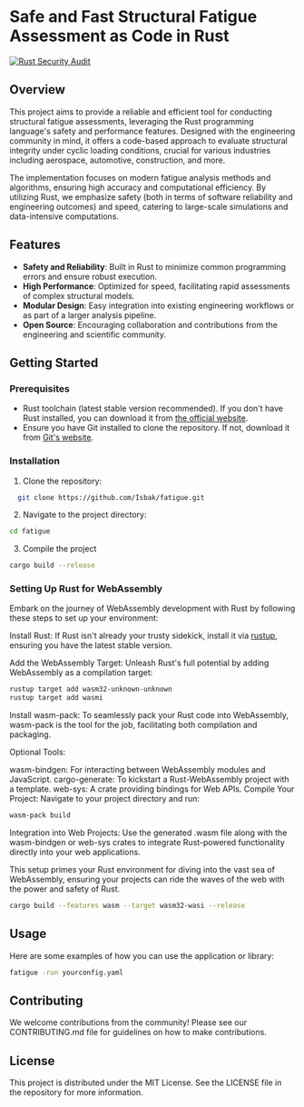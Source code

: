 # Safe and Fast Structural Fatigue Assessment as Code in Rust

[![Rust Security Audit](https://github.com/Isbak/fatigue/actions/workflows/security_audit.yml/badge.svg)](https://github.com/Isbak/fatigue/actions/workflows/security_audit.yml)

## Overview

This project aims to provide a reliable and efficient tool for conducting structural fatigue assessments, leveraging the Rust programming language's safety and performance features. Designed with the engineering community in mind, it offers a code-based approach to evaluate structural integrity under cyclic loading conditions, crucial for various industries including aerospace, automotive, construction, and more.

The implementation focuses on modern fatigue analysis methods and algorithms, ensuring high accuracy and computational efficiency. By utilizing Rust, we emphasize safety (both in terms of software reliability and engineering outcomes) and speed, catering to large-scale simulations and data-intensive computations.

## Features

- **Safety and Reliability**: Built in Rust to minimize common programming errors and ensure robust execution.
- **High Performance**: Optimized for speed, facilitating rapid assessments of complex structural models.
- **Modular Design**: Easy integration into existing engineering workflows or as part of a larger analysis pipeline.
- **Open Source**: Encouraging collaboration and contributions from the engineering and scientific community.

## Getting Started

### Prerequisites

- Rust toolchain (latest stable version recommended). If you don't have Rust installed, you can download it from [the official website](https://www.rust-lang.org/tools/install).
- Ensure you have Git installed to clone the repository. If not, download it from [Git's website](https://git-scm.com/downloads).

### Installation

1. Clone the repository:
```sh
  git clone https://github.com/Isbak/fatigue.git
```
2. Navigate to the project directory:
```sh
cd fatigue
```
3. Compile the project
```sh
cargo build --release
```

### Setting Up Rust for WebAssembly
Embark on the journey of WebAssembly development with Rust by following these steps to set up your environment:

Install Rust: If Rust isn't already your trusty sidekick, install it via [rustup](https://rustup.rs/), ensuring you have the latest stable version.

Add the WebAssembly Target: Unleash Rust's full potential by adding WebAssembly as a compilation target:

```sh
rustup target add wasm32-unknown-unknown
rustup target add wasmi
```
Install wasm-pack: To seamlessly pack your Rust code into WebAssembly, wasm-pack is the tool for the job, facilitating both compilation and packaging.

Optional Tools:

wasm-bindgen: For interacting between WebAssembly modules and JavaScript.
cargo-generate: To kickstart a Rust-WebAssembly project with a template.
web-sys: A crate providing bindings for Web APIs.
Compile Your Project: Navigate to your project directory and run:

```sh
wasm-pack build
```
Integration into Web Projects: Use the generated .wasm file along with the wasm-bindgen or web-sys crates to integrate Rust-powered functionality directly into your web applications.

This setup primes your Rust environment for diving into the vast sea of WebAssembly, ensuring your projects can ride the waves of the web with the power and safety of Rust.

```sh
cargo build --features wasm --target wasm32-wasi --release
```

## Usage
Here are some examples of how you can use the application or library:
```sh
fatigue -run yourconfig.yaml
```

## Contributing
We welcome contributions from the community! Please see our CONTRIBUTING.md file for guidelines on how to make contributions.

## License
This project is distributed under the MIT License. See the LICENSE file in the repository for more information.
